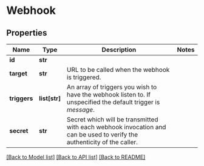 # Webhook

## Properties
Name | Type | Description | Notes
------------ | ------------- | ------------- | -------------
**id** | **str** |  | 
**target** | **str** | URL to be called when the webhook is triggered. | 
**triggers** | **list[str]** | An array of triggers you wish to have the webhook listen to. If unspecified the default trigger is *message*. | 
**secret** | **str** | Secret which will be transmitted with each webhook invocation and can be used to verify the authenticity of the caller. | 

[[Back to Model list]](../README.md#documentation-for-models) [[Back to API list]](../README.md#documentation-for-api-endpoints) [[Back to README]](../README.md)


